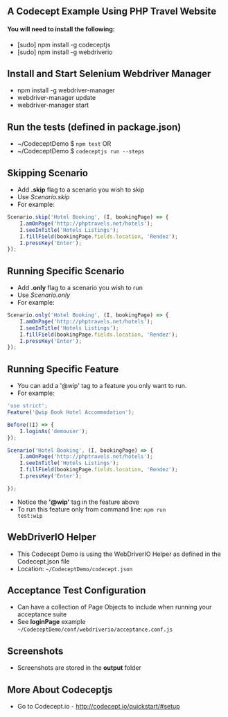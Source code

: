 ## A Codecept Example Using PHP Travel Website
#### You will need to install the following:
* [sudo] npm install -g codeceptjs
* [sudo] npm install -g webdriverio

## Install and Start Selenium Webdriver Manager
* npm install -g webdriver-manager
* webdriver-manager update
* webdriver-manager start

## Run the tests (defined in package.json)
* ~/CodeceptDemo $ <code>npm test</code>
OR
* ~/CodeceptDemo $ <code>codeceptjs run --steps</code>

## Skipping Scenario
* Add **.skip** flag to a scenario you wish to skip
* Use _Scenario.skip_
* For example:
```javascript
Scenario.skip('Hotel Booking', (I, bookingPage) => {
    I.amOnPage('http://phptravels.net/hotels');
    I.seeInTitle('Hotels Listings');
    I.fillField(bookingPage.fields.location, 'Rendez');
    I.pressKey('Enter');
});
```

## Running Specific Scenario
* Add **.only** flag to a scenario you wish to run
* Use _Scenario.only_
* For example:
```javascript
Scenario.only('Hotel Booking', (I, bookingPage) => {
    I.amOnPage('http://phptravels.net/hotels');
    I.seeInTitle('Hotels Listings');
    I.fillField(bookingPage.fields.location, 'Rendez');
    I.pressKey('Enter');
});
```

## Running Specific Feature
* You can add a '@wip' tag to a feature you only want to run.
* For example:
```javascript
'use strict';
Feature('@wip Book Hotel Accommodation');

Before((I) => {
    I.loginAs('demouser');
});

Scenario('Hotel Booking', (I, bookingPage) => {
    I.amOnPage('http://phptravels.net/hotels');
    I.seeInTitle('Hotels Listings');
    I.fillField(bookingPage.fields.location, 'Rendez');
    I.pressKey('Enter');

});

```
* Notice the **'@wip'** tag in the feature above
* To run this feature only from command line: <code>npm run test:wip</code>

## WebDriverIO Helper
* This Codecept Demo is using the WebDriverIO Helper as defined in the Codecept.json file
* Location: <code>~/CodeceptDemo/codecept.json</code>

## Acceptance Test Configuration
* Can have a collection of Page Objects to include when running your acceptance suite
* See **loginPage** example <code>~/CodeceptDemo/conf/webdriverio/acceptance.conf.js</code>

## Screenshots
* Screenshots are stored in the **output** folder

## More About Codeceptjs
* Go to Codecept.io - http://codecept.io/quickstart/#setup
